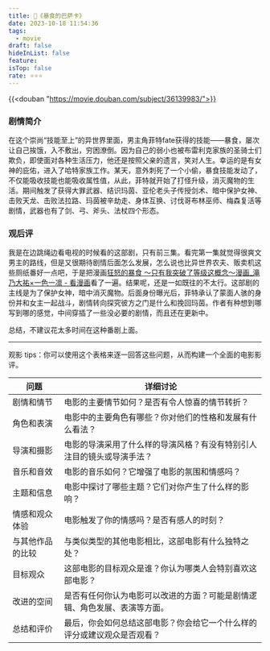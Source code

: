 ```yaml
---
title: 🎥《暴食的巴萨卡》
date: 2023-10-18 11:54:36
tags:
  - movie
draft: false
hideInList: false
feature: 
isTop: false
rate: ⭐️⭐️⭐️
---
```


{{<douban "https://movie.douban.com/subject/36139983/">}}


### 剧情简介
在这个崇尚“技能至上”的异世界里面，男主角菲特fate获得的技能——暴食，屡次让自己挨饿，入不敷出，穷困潦倒。因为自己的弱小也被布雷利克家族的圣骑士们欺负，即使面对各种生活压力，他还是按照父亲的遗言，笑对人生。幸运的是有女神的庇佑，进入了哈特家族工作。某天，意外刺死了一个小偷，暴食技能发动了，不仅能吸收技能也能吸收属性值，从此，菲特就开始了打怪升级，消灭魔物的生活。期间触发了获得大罪武器、结识玛茵、亚伦老头子传授剑术、暗中保护女神、击败天龙、击败法拉路、玛茵被辛劫走、身体互换、讨伐哥布林巫师、梅森复活等剧情，武器也有了剑、弓、斧头、法杖四个形态。


### 观后评
我是在边跳绳边看电视的时候看的这部剧，只有前三集。看完第一集就觉得很爽文男主的路线，但是又很期待剧情后面怎么发展，怎么说也比异世界农夫、贩卖机这些厕纸番好一点吧，于是把漫画[狂怒的暴食 ～只有我突破了等级这概念～漫画\_滝乃大祐×一色一凛 - 看漫画](https://www.manhuagui.com/comic/28358/)看了一遍。结果呢，还是一如既往的不太行。这部剧的主线是为了保护女神，暗中消灭魔物。后面身份曝光后，菲特承认了蒙面人骇的身份并和女主一起战斗，剧情转向探究彼方之门是什么和挽回玛茵。作者有种想到哪写到哪的感觉，中间穿插了一些没必要的剧情，而且还在更新中。




总结，不建议花太多时间在这种番剧上面。


<!--more-->

---

观影 tips：你可以使用这个表格来逐一回答这些问题，从而构建一个全面的电影影评。


| 问题                             | 详细讨论                                                                                      |
| -------------------------------- | ----------------------------------------------------------------------------------------------- |
| 剧情和情节                       |电影的主要情节如何？是否有令人惊喜的情节转折？|
| 角色和表演                       | 电影中的主要角色有哪些？你对他们的性格和发展有什么看法？                                      |
| 导演和摄影                       | 电影的导演采用了什么样的导演风格？有没有特别引人注目的镜头或导演手法？                     |
| 音乐和音效                       | 电影的音乐如何？它增强了电影的氛围和情感吗？                                                    |
| 主题和信息                       | 电影中探讨了哪些主题？它们对你产生了什么样的影响？                                              |
| 情感和观众体验                   | 电影触发了你的情感吗？是否有感人的时刻？                                                        |
| 与其他作品的比较               | 与类似类型的其他电影相比，这部电影有什么独特之处？                                              |
| 目标观众                         | 这部电影的目标观众是谁？你认为哪类人会特别喜欢这部电影？                                        |
| 改进的空间                       | 是否有任何你认为电影可以改进的方面？可能是剧情逻辑、角色发展、表演等方面。                   |
| 总结和评价                       | 最后，你会如何总结这部电影？你会给它一个什么样的评分或建议观众是否观看？                      |



